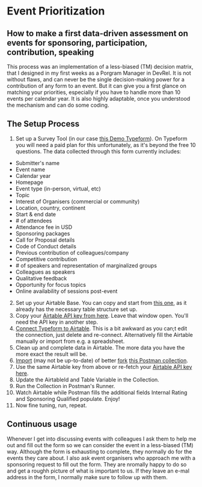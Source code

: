 # Event Prioritization
## How to make a first data-driven assessment on events for sponsoring, participation, contribution, speaking

This process was an implementation of a less-biased (TM) decision matrix, that I designed in my first weeks as a Porgram Manager in DevRel. It is not without flaws, and can never be the single decision-making power for a contribution of any form to an event. But it can give you a first glance on matching your priorities, especially if you have to handle more than 10 events per calendar year. It is also highly adaptable, once you understood the mechanism and can do some coding.

## The Setup Process
1) Set up a Survey Tool (in our case [this Demo Typeform](https://jpr72681q14.typeform.com/to/jNUN5xMj)). On Typeform you will need a paid plan for this unfortunately, as it's beyond the free 10 questions. The data collected through this form currently includes:
 - Submitter's name
 - Event name
 - Calendar year
 - Homepage
 - Event type (in-person, virtual, etc)
 - Topic
 - Interest of Organisers (commercial or community)
 - Location, country, continent
 - Start & end date
 - \# of attendees
 - Attendance fee in USD
 - Sponsoring packages
 - Call for Proposal details
 - Code of Conduct details
 - Previous contribution of colleagues/company
 - Competitive contribution
 - \# of speakers and representation of marginalized groups
 - Colleagues as speakers
 - Qualitative feedback
 - Opportunity for focus topics
 - Online availability of sessions post-event

2) Set up your Airtable Base. You can copy and start from [this one](https://airtable.com/shrj4wLwYro6MbDoj), as it already has the necessary table structure set up.
4) Copy your [Airtable API key from here](https://airtable.com/account). Leave that window open. You'll need the API key in another step.
3) [Connect Typeform to Airtable](https://www.typeform.com/help/a/send-data-to-airtable-with-a-typeform-360029263292/). This is a bit awkward as you can;t edit the connection, just delete and re-connect. Alternatively fill the Airtable manually or import from e.g. a spreadsheet.
4) Clean up and complete data in Airtable. The more data you have the more exact the result will be.
5) [Import](https://github.com/jansche/event-prioritization/blob/main/Postman_Collection_EventViability.json) (may not be up-to-date) of better [fork](https://learning.postman.com/docs/collaborating-in-postman/version-control-for-collections/) [this Postman collection](https://www.postman.com/lichtsucht/workspace/demo-space/collection/11948645-a6307c6d-39dc-457a-bf19-455158425ff5?ctx=documentation).
4) Use the same Airtable key from above or re-fetch your [Airtable API key here](https://airtable.com/account).
5) Update the AirtableId and Table Variable in the Collection. 
6) Run the Collection in Postman's Runner.
7) Watch Airtable while Postman fills the additional fields Internal Rating and Sponsoring Qualified populate. Enjoy! 
8) Now fine tuning, run, repeat. 

## Continuous usage
Whenever I get into discussing events with colleagues I ask them to help me out and fill out the form so we can consider the event in a less-biased (TM) way. Although the form is exhausting to complete, they normally do for the events they care about. I also ask event organisers who approach me with a sponsoring request to fill out the form. They are nromally happy to do so and get a roughh picture of what is important to us. If they leave an e-mal address in the form, I normally make sure to follow up with them.
